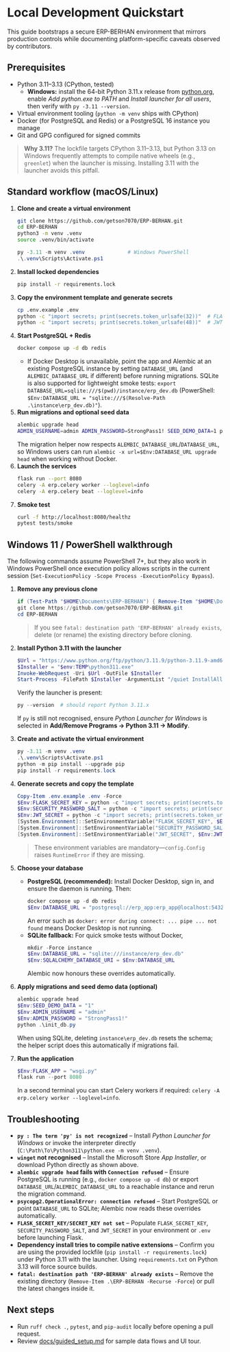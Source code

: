 # Local Development Quickstart

This guide bootstraps a secure ERP-BERHAN environment that mirrors production controls while documenting platform-specific caveats observed by contributors.

## Prerequisites
- Python 3.11–3.13 (CPython, tested)
  - **Windows:** install the 64-bit Python 3.11.x release from [python.org](https://www.python.org/downloads/windows/), enable *Add python.exe to PATH* and *Install launcher for all users*, then verify with `py -3.11 --version`.
- Virtual environment tooling (`python -m venv` ships with CPython)
- Docker (for PostgreSQL and Redis) or a PostgreSQL 16 instance you manage
- Git and GPG configured for signed commits

> **Why 3.11?** The lockfile targets CPython 3.11–3.13, but Python 3.13 on Windows frequently attempts to compile native wheels (e.g., `greenlet`) when the launcher is missing. Installing 3.11 with the launcher avoids this pitfall.

## Standard workflow (macOS/Linux)
1. **Clone and create a virtual environment**
   ```bash
   git clone https://github.com/getson7070/ERP-BERHAN.git
   cd ERP-BERHAN
   python3 -m venv .venv
   source .venv/bin/activate
   ```
   ```powershell
   py -3.11 -m venv .venv              # Windows PowerShell
   .\.venv\Scripts\Activate.ps1
   ```
2. **Install locked dependencies**
   ```bash
   pip install -r requirements.lock
   ```
3. **Copy the environment template and generate secrets**
   ```bash
   cp .env.example .env
   python -c "import secrets; print(secrets.token_urlsafe(32))"  # FLASK_SECRET_KEY & SECURITY_PASSWORD_SALT
   python -c "import secrets; print(secrets.token_urlsafe(48))"  # JWT_SECRET
   ```
4. **Start PostgreSQL + Redis**
   ```bash
   docker compose up -d db redis
   ```
   - If Docker Desktop is unavailable, point the app and Alembic at an existing PostgreSQL instance by setting `DATABASE_URL` (and `ALEMBIC_DATABASE_URL` if different) before running migrations. SQLite is also supported for lightweight smoke tests: `export DATABASE_URL=sqlite:///$(pwd)/instance/erp_dev.db` (PowerShell: `$Env:DATABASE_URL = "sqlite:///$(Resolve-Path .\instance\erp_dev.db)"`).
5. **Run migrations and optional seed data**
   ```bash
   alembic upgrade head
   ADMIN_USERNAME=admin ADMIN_PASSWORD=StrongPass1! SEED_DEMO_DATA=1 python init_db.py
   ```
   The migration helper now respects `ALEMBIC_DATABASE_URL`/`DATABASE_URL`, so Windows users can run `alembic -x url=$Env:DATABASE_URL upgrade head` when working without Docker.
6. **Launch the services**
   ```bash
   flask run --port 8080
   celery -A erp.celery worker --loglevel=info
   celery -A erp.celery beat --loglevel=info
   ```
7. **Smoke test**
   ```bash
   curl -f http://localhost:8080/healthz
   pytest tests/smoke
   ```

## Windows 11 / PowerShell walkthrough
The following commands assume PowerShell 7+, but they also work in Windows PowerShell once execution policy allows scripts in the current session (`Set-ExecutionPolicy -Scope Process -ExecutionPolicy Bypass`).

1. **Remove any previous clone**
   ```powershell
   if (Test-Path "$HOME\Documents\ERP-BERHAN") { Remove-Item "$HOME\Documents\ERP-BERHAN" -Recurse -Force }
   git clone https://github.com/getson7070/ERP-BERHAN.git
   cd ERP-BERHAN
   ```
   > If you see `fatal: destination path 'ERP-BERHAN' already exists`, delete (or rename) the existing directory before cloning.

2. **Install Python 3.11 with the launcher**
   ```powershell
   $Url = "https://www.python.org/ftp/python/3.11.9/python-3.11.9-amd64.exe"
   $Installer = "$env:TEMP\python311.exe"
   Invoke-WebRequest -Uri $Url -OutFile $Installer
   Start-Process -FilePath $Installer -ArgumentList "/quiet InstallAllUsers=1 PrependPath=1 Include_launcher=1 Include_pip=1" -Wait
   ```
   Verify the launcher is present:
   ```powershell
   py --version  # should report Python 3.11.x
   ```
   If `py` is still not recognised, ensure *Python Launcher for Windows* is selected in **Add/Remove Programs → Python 3.11 → Modify**.

3. **Create and activate the virtual environment**
   ```powershell
   py -3.11 -m venv .venv
   .\.venv\Scripts\Activate.ps1
   python -m pip install --upgrade pip
   pip install -r requirements.lock
   ```

4. **Generate secrets and copy the template**
   ```powershell
   Copy-Item .env.example .env -Force
   $Env:FLASK_SECRET_KEY = python -c "import secrets; print(secrets.token_urlsafe(32))"
   $Env:SECURITY_PASSWORD_SALT = python -c "import secrets; print(secrets.token_urlsafe(32))"
   $Env:JWT_SECRET = python -c "import secrets; print(secrets.token_urlsafe(48))"
   [System.Environment]::SetEnvironmentVariable("FLASK_SECRET_KEY", $Env:FLASK_SECRET_KEY)
   [System.Environment]::SetEnvironmentVariable("SECURITY_PASSWORD_SALT", $Env:SECURITY_PASSWORD_SALT)
   [System.Environment]::SetEnvironmentVariable("JWT_SECRET", $Env:JWT_SECRET)
   ```
   > These environment variables are mandatory—`config.Config` raises `RuntimeError` if they are missing.

5. **Choose your database**
   - **PostgreSQL (recommended):** Install Docker Desktop, sign in, and ensure the daemon is running. Then:
     ```powershell
     docker compose up -d db redis
     $Env:DATABASE_URL = "postgresql://erp_app:erp_app@localhost:5432/erp?sslmode=disable"
     ```
     An error such as `docker: error during connect: ... pipe ... not found` means Docker Desktop is not running.
   - **SQLite fallback:** For quick smoke tests without Docker,
     ```powershell
     mkdir -Force instance
     $Env:DATABASE_URL = "sqlite:///instance/erp_dev.db"
     $Env:SQLALCHEMY_DATABASE_URI = $Env:DATABASE_URL
     ```
     Alembic now honours these overrides automatically.

6. **Apply migrations and seed demo data (optional)**
   ```powershell
   alembic upgrade head
   $Env:SEED_DEMO_DATA = "1"
   $Env:ADMIN_USERNAME = "admin"
   $Env:ADMIN_PASSWORD = "StrongPass1!"
   python .\init_db.py
   ```
   When using SQLite, deleting `instance\erp_dev.db` resets the schema; the helper script does this automatically if migrations fail.

7. **Run the application**
   ```powershell
   $Env:FLASK_APP = "wsgi.py"
   flask run --port 8080
   ```
   In a second terminal you can start Celery workers if required: `celery -A erp.celery worker --loglevel=info`.

## Troubleshooting
- **`py : The term 'py' is not recognized`** – Install *Python Launcher for Windows* or invoke the interpreter directly (`C:\Path\To\Python311\python.exe -m venv .venv`).
- **`winget` not recognised** – Install the Microsoft Store *App Installer*, or download Python directly as shown above.
- **`alembic upgrade head` fails with `Connection refused`** – Ensure PostgreSQL is running (e.g., `docker compose up -d db`) or export `DATABASE_URL`/`ALEMBIC_DATABASE_URL` to a reachable instance and rerun the migration command.
- **`psycopg2.OperationalError: connection refused`** – Start PostgreSQL or point `DATABASE_URL` to SQLite; Alembic now reads these overrides automatically.
- **`FLASK_SECRET_KEY/SECRET_KEY not set`** – Populate `FLASK_SECRET_KEY`, `SECURITY_PASSWORD_SALT`, and `JWT_SECRET` in your environment or `.env` before launching Flask.
- **Dependency install tries to compile native extensions** – Confirm you are using the provided lockfile (`pip install -r requirements.lock`) under Python 3.11 with the launcher. Using `requirements.txt` on Python 3.13 will force source builds.
- **`fatal: destination path 'ERP-BERHAN' already exists`** – Remove the existing directory (`Remove-Item .\ERP-BERHAN -Recurse -Force`) or pull the latest changes inside it.

## Next steps
- Run `ruff check .`, `pytest`, and `pip-audit` locally before opening a pull request.
- Review [docs/guided_setup.md](guided_setup.md) for sample data flows and UI tour.
